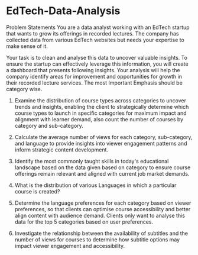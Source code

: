 # EdTech-Data-Analysis
Problem Statements
You are a data analyst working with an EdTech startup that wants to grow its offerings in recorded lectures. The company has collected data from various EdTech websites but needs your expertise to make sense of it.

Your task is to clean and analyse this data to uncover valuable insights. To ensure the startup can effectively leverage this information, you will create a dashboard that presents following insights. Your analysis will help the company identify areas for improvement and opportunities for growth in their recorded lecture services.
The most Important Emphasis should be category wise.

1. Examine the distribution of course types across categories to uncover trends and insights, enabling the client to strategically determine which course types to launch in specific categories for maximum impact and alignment with learner demand, also count the number of courses by category and sub-category.

2. Calculate the average number of views for each category, sub-category, and language to provide insights into viewer engagement patterns and inform strategic content development.

3. Identify the most commonly taught skills in today's educational landscape based on the data given based on category to ensure course offerings remain relevant and aligned with current job market demands.

4. What is the distribution of various Languages in which a particular course is created?

5. Determine the language preferences for each category based on viewer preferences, so that clients can optimise course accessibility and better align content with audience demand. Clients only want to analyse this data for the top 5 categories based on user preferences.

6. Investigate the relationship between the availability of subtitles and the number of views for courses to determine how subtitle options may impact viewer engagement and accessibility.
